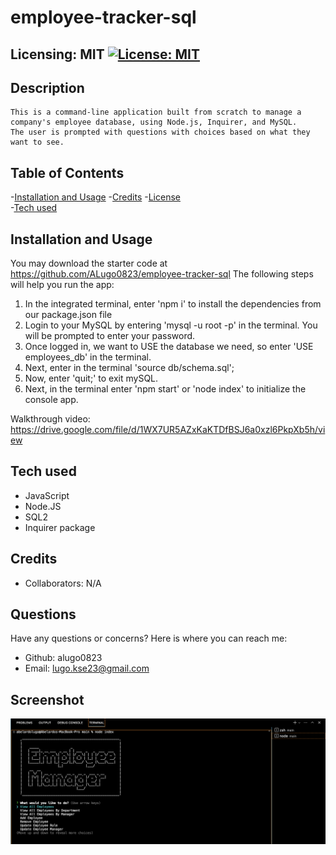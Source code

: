 # employee-tracker-sql
  
  ## Licensing: MIT [![License: MIT](https://img.shields.io/badge/License-MIT-yellow.svg)](https://opensource.org/licenses/MIT)

  ## Description
    This is a command-line application built from scratch to manage a company's employee database, using Node.js, Inquirer, and MySQL.
    The user is prompted with questions with choices based on what they want to see. 


  ## Table of Contents
  
  -[Installation and Usage](#installation)
  -[Credits](#credits)
  -[License](#license)  
  -[Tech used](#tech-used)

  ## Installation and Usage
  You may download the starter code at https://github.com/ALugo0823/employee-tracker-sql
  The following steps will help you run the app:
  1. In the integrated terminal, enter 'npm i' to install the dependencies from our package.json file
  2. Login to your MySQL by entering 'mysql -u root -p' in the terminal. You will be prompted to enter your password.
  3. Once logged in, we want to USE the database we need, so enter 'USE employees_db' in the terminal.
  3. Next, enter in the terminal 'source db/schema.sql'; 
  4. Now, enter 'quit;' to exit mySQL.
  5. Next, in the terminal enter 'npm start' or 'node index' to initialize the console app.

  Walkthrough video: 
  https://drive.google.com/file/d/1WX7UR5AZxKaKTDfBSJ6a0xzl6PkpXb5h/view

  ## Tech used
  * JavaScript
  * Node.JS
  * SQL2
  * Inquirer package

  ## Credits
  
  - Collaborators: N/A


  ## Questions
  Have any questions or concerns? Here is where you can reach me:
  - Github: alugo0823
  - Email: lugo.kse23@gmail.com
  
  ## Screenshot
  ![app-screenshot](assets/sql-screenshot.png)